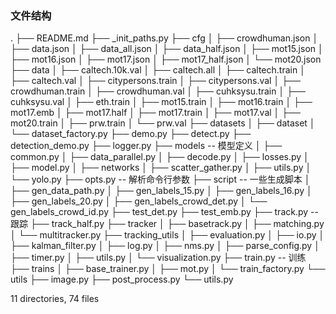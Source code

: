 ### 文件结构
.
├── README.md
├── _init_paths.py
├── cfg
│   ├── crowdhuman.json
│   ├── data.json
│   ├── data_all.json
│   ├── data_half.json
│   ├── mot15.json
│   ├── mot16.json
│   ├── mot17.json
│   ├── mot17_half.json
│   └── mot20.json
├── data
│   ├── caltech.10k.val
│   ├── caltech.all
│   ├── caltech.train
│   ├── caltech.val
│   ├── citypersons.train
│   ├── citypersons.val
│   ├── crowdhuman.train
│   ├── crowdhuman.val
│   ├── cuhksysu.train
│   ├── cuhksysu.val
│   ├── eth.train
│   ├── mot15.train
│   ├── mot16.train
│   ├── mot17.emb
│   ├── mot17.half
│   ├── mot17.train
│   ├── mot17.val
│   ├── mot20.train
│   ├── prw.train
│   └── prw.val
├── datasets
│   ├── dataset
│   └── dataset_factory.py
├── demo.py
├── detect.py
├── detection_demo.py
├── logger.py
├── models -- 模型定义
│   ├── common.py
│   ├── data_parallel.py
│   ├── decode.py
│   ├── losses.py
│   ├── model.py
│   ├── networks
│   ├── scatter_gather.py
│   ├── utils.py
│   └── yolo.py
├── opts.py -- 解析命令行参数
├── script -- 一些生成脚本
│   ├── gen_data_path.py
│   ├── gen_labels_15.py
│   ├── gen_labels_16.py
│   ├── gen_labels_20.py
│   ├── gen_labels_crowd_det.py
│   └── gen_labels_crowd_id.py
├── test_det.py
├── test_emb.py
├── track.py -- 跟踪
├── track_half.py
├── tracker
│   ├── basetrack.py
│   ├── matching.py
│   └── multitracker.py
├── tracking_utils
│   ├── evaluation.py
│   ├── io.py
│   ├── kalman_filter.py
│   ├── log.py
│   ├── nms.py
│   ├── parse_config.py
│   ├── timer.py
│   ├── utils.py
│   └── visualization.py
├── train.py -- 训练
├── trains
│   ├── base_trainer.py
│   ├── mot.py
│   └── train_factory.py
└── utils
    ├── image.py
    ├── post_process.py
    └── utils.py

11 directories, 74 files
